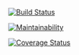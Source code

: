 [![Build Status](https://travis-ci.org/HabibSentongo/bootcamp.svg?branch=develop)](https://travis-ci.org/HabibSentongo/bootcamp)

[![Maintainability](https://api.codeclimate.com/v1/badges/3d47d5a7e5b9deebf467/maintainability)](https://codeclimate.com/github/HabibSentongo/bootcamp/maintainability)

[![Coverage Status](https://coveralls.io/repos/github/HabibSentongo/epicmail2/badge.svg?branch=challenge3)](https://coveralls.io/github/HabibSentongo/epicmail2?branch=challenge3)
